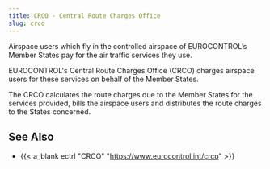 ```yaml
---
title: CRCO - Central Route Charges Office
slug: crco
---
```


Airspace users which fly in the controlled airspace of EUROCONTROL’s Member States
pay for the air traffic services they use.

EUROCONTROL's Central Route Charges Office (CRCO) charges airspace users
for these services on behalf of the Member States.

The CRCO calculates the route charges due to the Member States for the
services provided, bills the airspace users and distributes the route
charges to the States concerned.


<div id="observablehq-viewof-mY-25dc0def"></div>
<div id="observablehq-map-25dc0def"></div>

<script type="module">
import {Runtime, Inspector} from "https://cdn.jsdelivr.net/npm/@observablehq/runtime@4/dist/runtime.js";
import define from "https://api.observablehq.com/@espinielli/central-route-charging-office-zones-and-rates.js?v=3";
new Runtime().module(define, name => {
  if (name === "map") return new Inspector(document.querySelector("#observablehq-map-25dc0def"));
  if (name === "viewof mY") return new Inspector(document.querySelector("#observablehq-viewof-mY-25dc0def"));
  return ["rates","labelled_rates","crco_charging_zones","d_rates","year_month","file_url","current_month"].includes(name);
});
</script>


## See Also

* {{< a_blank ectrl "CRCO" "https://www.eurocontrol.int/crco" >}}

